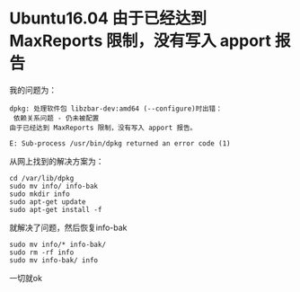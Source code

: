 # Ubuntu16.04 由于已经达到 MaxReports 限制，没有写入 apport 报告

我的问题为：

```shell
dpkg: 处理软件包 libzbar-dev:amd64 (--configure)时出错：
 依赖关系问题 - 仍未被配置
由于已经达到 MaxReports 限制，没有写入 apport 报告。

E: Sub-process /usr/bin/dpkg returned an error code (1)
```

从网上找到的解决方案为：

```shell
cd /var/lib/dpkg
sudo mv info/ info-bak
sudo mkdir info
sudo apt-get update
sudo apt-get install -f
```

就解决了问题，然后恢复info-bak

```shell
sudo mv info/* info-bak/
sudo rm -rf info
sudo mv info-bak/ info
```

一切就ok
